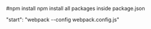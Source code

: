                                                                                                  
#npm install
npm install all packages inside package.json
                                                                                                 
"start": "webpack --config webpack.config.js"
                                                                                                                         
